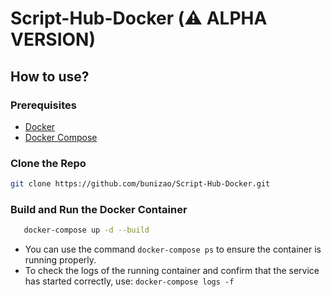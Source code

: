 # Script-Hub-Docker (⚠️ ALPHA VERSION)

## How to use?

###  Prerequisites

- [Docker](https://www.docker.com/)
- [Docker Compose](https://docs.docker.com/compose/)

### Clone the Repo
```bash
git clone https://github.com/bunizao/Script-Hub-Docker.git
```

### Build and Run the Docker Container
```bash
   docker-compose up -d --build
```
- You can use the command ``docker-compose ps`` to ensure the container is running properly.
- To check the logs of the running container and confirm that the service has started correctly, use: `` docker-compose logs -f ``
